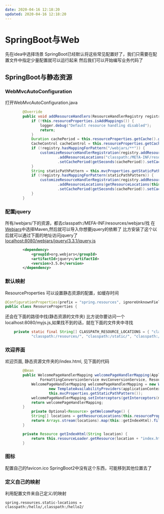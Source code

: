 ```yaml
---
date: 2020-04-16 12:18:20
updated: 2020-04-16 12:18:20
---
```


# SpringBoot与Web
先在idea中选择场景
SpringBoot已经默认将这些常见配置好了，我们只需要在配置文件中指定少量配置就可以运行起来
然后我们可以开始编写业务代码了


## SpringBoot与静态资源
### WebMvcAutoConfiguration
打开WebMvcAutoConfiguration.java
```java
        @Override
        public void addResourceHandlers(ResourceHandlerRegistry registry) {
            if (!this.resourceProperties.isAddMappings()) {
                logger.debug("Default resource handling disabled");
                return;
            }
            Duration cachePeriod = this.resourceProperties.getCache().getPeriod();
            CacheControl cacheControl = this.resourceProperties.getCache().getCachecontrol().toHttpCacheControl();
            if (!registry.hasMappingForPattern("/webjars/**")) {
                customizeResourceHandlerRegistration(registry.addResourceHandler("/webjars/**")
                        .addResourceLocations("classpath:/META-INF/resources/webjars/")
                        .setCachePeriod(getSeconds(cachePeriod)).setCacheControl(cacheControl));
            }
            String staticPathPattern = this.mvcProperties.getStaticPathPattern();
            if (!registry.hasMappingForPattern(staticPathPattern)) {
                customizeResourceHandlerRegistration(registry.addResourceHandler(staticPathPattern)
                        .addResourceLocations(getResourceLocations(this.resourceProperties.getStaticLocations()))
                        .setCachePeriod(getSeconds(cachePeriod)).setCacheControl(cacheControl));
            }
        }
```
<!-- more -->
### 配置jquery
所有/webjars/下的资源，都去classpath:/MEFA-INF/resources/webjars/找
在[Webjars](http://webjars.org)中选择Maven,然后就可以导入你想要jquery的依赖了
比方安装了这个以后就可以通过下面的地址访问jquery了[localhost:8080/webjars/jquery/3.3.1/jquery.js](localhost:8080/webjars/jquery/3.5.0/jquery.js)

```xml
        <dependency>
            <groupId>org.webjars</groupId>
            <artifactId>jquery</artifactId>
            <version>3.5.0</version>
        </dependency>
```
### 默认映射
ResourceProperties 可以设置静态资源的配置，如缓存时间
```java
@ConfigurationProperties(prefix = "spring.resources", ignoreUnknownFields = false)
public class ResourceProperties {
```
还会在下面的路径中找(静态资源的文件夹)
比方说你要访问一个localhost:8080/myjs.js,如果找不到的话，就在下面的文件夹中寻找
```java
    private static final String[] CLASSPATH_RESOURCE_LOCATIONS = { "classpath:/META-INF/resources/",
            "classpath:/resources/", "classpath:/static/", "classpath:/public/" };
```
### 欢迎界面
欢迎页面, 静态资源文件夹的/index.html, 见下面的代码
```java
        @Bean
        public WelcomePageHandlerMapping welcomePageHandlerMapping(ApplicationContext applicationContext,
                FormattingConversionService mvcConversionService, ResourceUrlProvider mvcResourceUrlProvider) {
            WelcomePageHandlerMapping welcomePageHandlerMapping = new WelcomePageHandlerMapping(
                    new TemplateAvailabilityProviders(applicationContext), applicationContext, getWelcomePage(),
                    this.mvcProperties.getStaticPathPattern());
            welcomePageHandlerMapping.setInterceptors(getInterceptors(mvcConversionService, mvcResourceUrlProvider));
            return welcomePageHandlerMapping;
        }
            private Optional<Resource> getWelcomePage() {
            String[] locations = getResourceLocations(this.resourceProperties.getStaticLocations());
            return Arrays.stream(locations).map(this::getIndexHtml).filter(this::isReadable).findFirst();
        }

        private Resource getIndexHtml(String location) {
            return this.resourceLoader.getResource(location + "index.html");
        }
```
### 图标
配置自己的favicon.ico
SpringBoot2中没有这个东西，可能移到其他位置去了
### 定义自己的映射
利用配置文件来自己定义/的映射
```properties
spring.resources.static-locations = classpath:/hello/,classpath:/hello2/
```